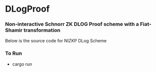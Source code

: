 # DLogProof

###  Non-interactive Schnorr ZK DLOG Proof scheme with a Fiat-Shamir transformation

Below is the source code for NIZKP DLog Scheme

### To Run

- cargo run

